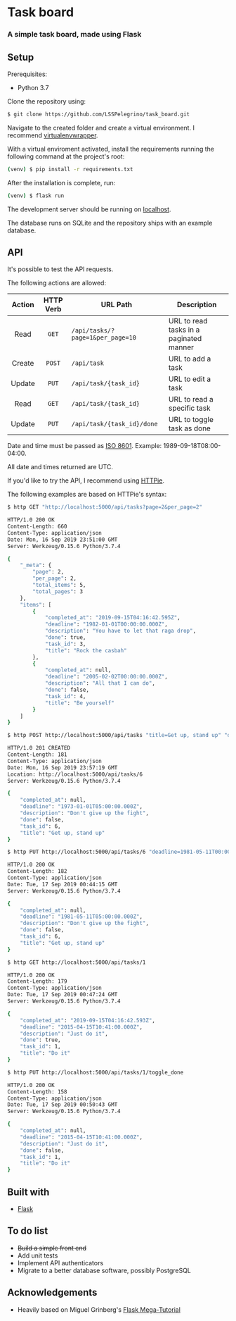 # Task board
### A simple task board, made using Flask 

## Setup
Prerequisites:
* Python 3.7

Clone the repository using:  
```bash
$ git clone https://github.com/LSSPelegrino/task_board.git
```
Navigate to the created folder and create a virtual environment. I recommend [virtualenvwrapper](https://medium.com/the-andela-way/configuring-python-environment-with-virtualenvwrapper-8745c2895745).


With a virtual enviroment activated, install the requirements running the following command at the project's root:
```bash
(venv) $ pip install -r requirements.txt 
```
After the installation is complete, run:
```bash 
(venv) $ flask run
```
The development server should be running on [localhost](127.0.0.1:5000).

The database runs on SQLite and the repository ships with an example database.

## API
It's possible to test the API requests. 

The following actions are allowed:


Action  | HTTP Verb |URL Path                      | Description
:------:|:---------:|------------------------------|---
Read    |```GET```  |```/api/tasks/?page=1&per_page=10```|URL to read tasks in a paginated manner
Create  |```POST``` |```/api/task```               |URL to add a task
Update  |```PUT```  |```/api/task/{task_id}```     |URL to edit a task
Read    |```GET```  |```/api/task/{task_id}```     |URL to read a specific task
Update  |```PUT```  |```/api/task/{task_id}/done```|URL to toggle task as done

Date and time must be passed as [ISO 8601](https://en.wikipedia.org/wiki/ISO_8601#Combined_date_and_time_representations). Example: 1989-09-18T08:00-04:00. 

All date and times returned are UTC.

If you'd like to try the API, I recommend using [HTTPie](https://httpie.org/doc#installation). 

The following examples are based on HTTPie's syntax:

```bash
$ http GET "http://localhost:5000/api/tasks?page=2&per_page=2"
```

```bash
HTTP/1.0 200 OK
Content-Length: 660
Content-Type: application/json
Date: Mon, 16 Sep 2019 23:51:00 GMT
Server: Werkzeug/0.15.6 Python/3.7.4

{
    "_meta": {
        "page": 2,
        "per_page": 2,
        "total_items": 5,
        "total_pages": 3
    },
    "items": [
        {
            "completed_at": "2019-09-15T04:16:42.595Z",
            "deadline": "1982-01-01T00:00:00.000Z",
            "description": "You have to let that raga drop",
            "done": true,
            "task_id": 3,
            "title": "Rock the casbah"
        },
        {
            "completed_at": null,
            "deadline": "2005-02-02T00:00:00.000Z",
            "description": "All that I can do",
            "done": false,
            "task_id": 4,
            "title": "Be yourself"
        }
    ]
}
```
```bash
$ http POST http://localhost:5000/api/tasks "title=Get up, stand up" "description=Don't give up the fight" "deadline=1973-01-01T00:00:00.000-05:00"
```
```bash
HTTP/1.0 201 CREATED
Content-Length: 181
Content-Type: application/json
Date: Mon, 16 Sep 2019 23:57:19 GMT
Location: http://localhost:5000/api/tasks/6
Server: Werkzeug/0.15.6 Python/3.7.4

{
    "completed_at": null,
    "deadline": "1973-01-01T05:00:00.000Z",
    "description": "Don't give up the fight",
    "done": false,
    "task_id": 6,
    "title": "Get up, stand up"
}

```

```bash
$ http PUT http://localhost:5000/api/tasks/6 "deadline=1981-05-11T00:00:00.000-05:00"
```
```bash
HTTP/1.0 200 OK
Content-Length: 182
Content-Type: application/json
Date: Tue, 17 Sep 2019 00:44:15 GMT
Server: Werkzeug/0.15.6 Python/3.7.4

{
    "completed_at": null,
    "deadline": "1981-05-11T05:00:00.000Z",
    "description": "Don't give up the fight",
    "done": false,
    "task_id": 6,
    "title": "Get up, stand up"
}

```

```bash
$ http GET http://localhost:5000/api/tasks/1
```
```bash
HTTP/1.0 200 OK
Content-Length: 179
Content-Type: application/json
Date: Tue, 17 Sep 2019 00:47:24 GMT
Server: Werkzeug/0.15.6 Python/3.7.4

{
    "completed_at": "2019-09-15T04:16:42.593Z",
    "deadline": "2015-04-15T10:41:00.000Z",
    "description": "Just do it",
    "done": true,
    "task_id": 1,
    "title": "Do it"
}
```

```bash
$ http PUT http://localhost:5000/api/tasks/1/toggle_done
```
```bash
HTTP/1.0 200 OK
Content-Length: 158
Content-Type: application/json
Date: Tue, 17 Sep 2019 00:50:43 GMT
Server: Werkzeug/0.15.6 Python/3.7.4

{
    "completed_at": null,
    "deadline": "2015-04-15T10:41:00.000Z",
    "description": "Just do it",
    "done": false,
    "task_id": 1,
    "title": "Do it"
}

```

## Built with
* [Flask](https://palletsprojects.com/p/flask/)

## To do list

* ~~Build a simple front end~~ 
* Add unit tests
* Implement API authenticators 
* Migrate to a better database software, possibly PostgreSQL

## Acknowledgements
* Heavily based on Miguel Grinberg's [Flask Mega-Tutorial](https://blog.miguelgrinberg.com/post/the-flask-mega-tutorial-part-i-hello-world) 